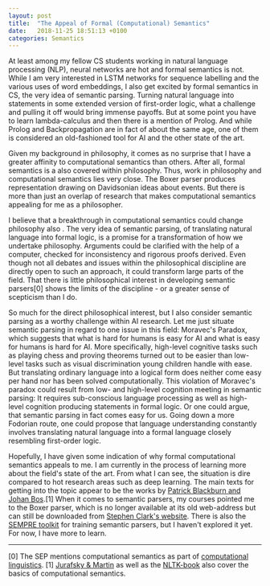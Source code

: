 ```yaml
---
layout: post
title:  "The Appeal of Formal (Computational) Semantics"
date:   2018-11-25 18:51:13 +0100
categories: Semantics
---
```


At least among my fellow CS students working in natural language processing (NLP), neural networks are hot and formal semantics is not. While I am very interested in LSTM networks for sequence labelling and the various uses of word embeddings, I also get excited by formal semantics in CS, the very idea of semantic parsing. Turning natural language into statements in some extended version of first-order logic, what a challenge and pulling it off would bring immense payoffs. But at some point you have to learn lambda-calculus and then there is a mention of Prolog. And while Prolog and Backpropagation are in fact of about the same age, one of them is considered an old-fashioned tool for AI and the other state of the art.

Given my background in philosophy, it comes as no surprise that I have a greater affinity to computational semantics than others. After all, formal semantics is a also covered within philosophy. Thus, work in philosophy and computational semantics lies very close. The Boxer parser produces representation drawing on Davidsonian ideas about events. But there is more than just an overlap of research that makes computational semantics appealing for me as a philosopher.

I believe that a breakthrough in computational semantics could change philosophy also . The very idea of semantic parsing, of translating natural language into formal logic, is a promise for a transformation of how we undertake philosophy. Arguments could be clarified with the help of a computer, checked for inconsistency and rigorous proofs derived. Even though not all debates and issues within the philosophical discipline are directly open to such an approach, it could transform large parts of the field. That there is little philosophical interest in developing semantic parsers[0] shows the limits of the discipline - or a greater sense of scepticism than I do.

So much for the direct philosophical interest, but I also consider semantic parsing as a worthy challenge within AI research. Let me just situate semantic parsing in regard to one issue in this field: Moravec's Paradox, which suggests that what is hard for humans is easy for AI and what is easy for humans is hard for AI. More specifically, high-level cognitive tasks such as playing chess and proving theorems turned out to be easier than low-level tasks such as visual discrimination young children handle with ease. But translating ordinary language into a logical form does neither come easy per hand nor has been solved computationally. This violation of Moravec's paradox could result from low- and high-level cognition meeting in semantic parsing: It requires sub-conscious language processing as well as high-level cognition producing statements in formal logic. Or one could argue, that semantic parsing in fact comes easy for us. Going down a more Fodorian route, one could propose that language understanding constantly involves translating natural language into a formal language closely resembling first-order logic.

Hopefully, I have given some indication of why formal computational semantics appeals to me. I am currently in the process of learning more about the field's state of the art. From what I can see, the situation is dire compared to hot research areas such as deep learning. The main texts for getting into the topic appear to be the works by [Patrick Blackburn and Johan Bos][blackburnbos].[1] When it comes to semantic parsers, my courses pointed me to the Boxer parser, which is no longer available at its old web-address but can still be downloaded from [Stephen Clark's website][candc-boxer]. There is also the [SEMPRE toolkit][sempre] for training semantic parsers, but I haven't explored it yet. For now, I have more to learn.


---
[0] The SEP mentions computational semantics as part of [computational linguistics][SEP-compling].
[1] [Jurafsky & Martin][jurafsky-martin] as well as the [NLTK-book][nltk-book-semantics] also cover the basics of computational semantics.

[blackburnbos]: http://www.let.rug.nl/bos/comsem/
[SEP-compling]: https://plato.stanford.edu/entries/computational-linguistics/#SemInt
[candc-boxer]: https://sites.google.com/site/stephenclark609/resources
[jurafsky-martin]: https://web.stanford.edu/~jurafsky/slp3/
[nltk-book-semantics]: https://www.nltk.org/book/ch10.html
[sempre]: https://nlp.stanford.edu/software/sempre/